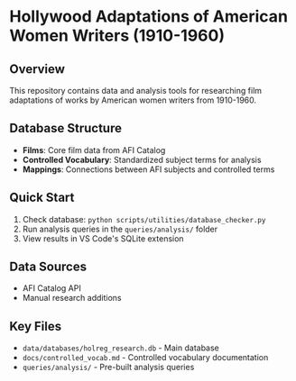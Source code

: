 # Hollywood Adaptations of American Women Writers (1910-1960)

## Overview
This repository contains data and analysis tools for researching film adaptations of works by American women writers from 1910-1960.

## Database Structure
- **Films**: Core film data from AFI Catalog
- **Controlled Vocabulary**: Standardized subject terms for analysis
- **Mappings**: Connections between AFI subjects and controlled terms

## Quick Start
1. Check database: `python scripts/utilities/database_checker.py`
2. Run analysis queries in the `queries/analysis/` folder
3. View results in VS Code's SQLite extension

## Data Sources
- AFI Catalog API
- Manual research additions

## Key Files
- `data/databases/holreg_research.db` - Main database
- `docs/controlled_vocab.md` - Controlled vocabulary documentation
- `queries/analysis/` - Pre-built analysis queries

